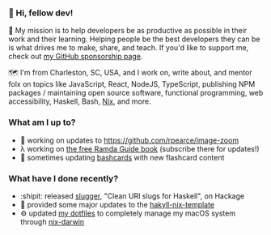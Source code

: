### 👋 Hi, fellow dev!

💜 My mission is to help developers be as productive as possible in their work and their learning. Helping people be the best developers they can be is what drives me to make, share, and teach. If you'd like to support me, check out [my GitHub sponsorship page](https://github.com/sponsors/rpearce/).

🗺️ I'm from Charleston, SC, USA, and I work on, write about, and mentor folx on topics like JavaScript, React, NodeJS, TypeScript, publishing NPM packages / maintaining open source software, functional programming, web accessibility, Haskell, Bash, [Nix](https://nixos.org), and more.

### What am I up to?

* 🔎 working on updates to https://github.com/rpearce/image-zoom
* λ working on [the free Ramda Guide book](https://ramda.guide) (subscribe there for updates!)
* 📇 sometimes updating [bashcards](https://github.com/rpearce/bashcards/) with new flashcard content

### What have I done recently?

* :shipit: released [slugger](https://hackage.haskell.org/package/slugger), "Clean URI slugs for Haskell", on Hackage
* 🚢 provided some major updates to the [hakyll-nix-template](https://github.com/rpearce/hakyll-nix-template/)
* ⚙️ updated [my dotfiles]((https://hackage.haskell.org/package/slugger)) to completely manage my macOS system through [nix-darwin](https://github.com/LnL7/nix-darwin)
